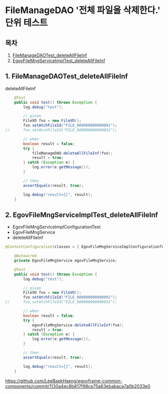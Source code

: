 # FileManageDAO '전체 파일을 삭제한다.' 단위 테스트

## 목차

1. [FileManageDAOTest_deleteAllFileInf](#1-filemanagedaotest_deleteallfileinf)
2. [EgovFileMngServiceImplTest_deleteAllFileInf](#2-egovfilemngserviceimpltest_deleteallfileinf)

## 1. FileManageDAOTest_deleteAllFileInf

deleteAllFileInf

```java
	@Test
	public void test() throws Exception {
		log.debug("test");

		// given
		FileVO fvo = new FileVO();
		fvo.setAtchFileId("FILE_000000000000001");
//		fvo.setAtchFileId("FILE_000000000000031");

		// when
		boolean result = false;
		try {
			fileManageDAO.deleteAllFileInf(fvo);
			result = true;
		} catch (Exception e) {
			log.error(e.getMessage());
		}

		// then
		assertEquals(result, true);

		log.debug("result={}", result);
	}
```

## 2. EgovFileMngServiceImplTest_deleteAllFileInf

- EgovFileMngServiceImplConfigurationTest
- EgovFileMngService
- deleteAllFileInf

```java
@ContextConfiguration(classes = { EgovFileMngServiceImplConfigurationTest.class })

	@Autowired
	private EgovFileMngService egovFileMngService;

	@Test
	public void test() throws Exception {
		log.debug("test");

		// given
		FileVO fvo = new FileVO();
		fvo.setAtchFileId("FILE_000000000000001");
//		fvo.setAtchFileId("FILE_000000000000031");

		// when
		boolean result = false;
		try {
			egovFileMngService.deleteAllFileInf(fvo);
			result = true;
		} catch (Exception e) {
			log.error(e.getMessage());
		}

		// then
		assertEquals(result, true);

		log.debug("result={}", result);
	}
```

<https://github.com/LeeBaekHaeng/egovframe-common-components/commit/1130a4ec8b817f98ce75a63ebabaca7a0b2033e0>

